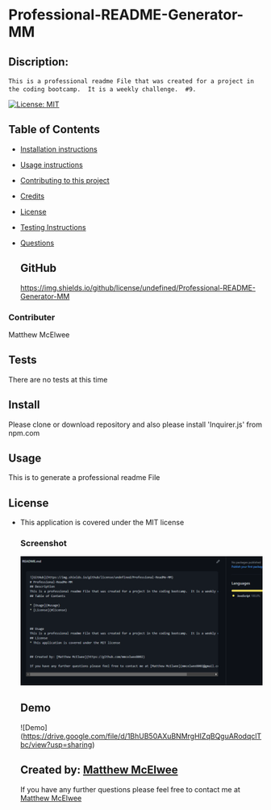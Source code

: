 
# Professional-README-Generator-MM

## Discription:
    This is a professional readme File that was created for a project in the coding bootcamp.  It is a weekly challenge.  #9.  

[![License: MIT](https://img.shields.io/badge/License-MIT-yellow.svg)](https://opensource.org/licenses/MIT)



## Table of Contents
* [Installation instructions ](#Installation-instructions)
* [Usage instructions ](#Usage-instructions)
* [Contributing to this project ](#Contributing-to-this-project)
* [Credits](#Credits)
* [License](#License)
* [Testing Instructions](#Testing-Instructions)
* [Questions](#Questions)

    ## GitHub
    https://img.shields.io/github/license/undefined/Professional-README-Generator-MM

### Contributer
Matthew McElwee
  
## Tests
 There are no tests at this time
 

## Install
Please clone or download repository and also please install 'Inquirer.js' from npm.com


## Usage
This is to generate a professional readme File

## License
* This application is covered under the MIT license
    
    ### Screenshot 
    ![Readme](images/Readme-Screenshot.png)

    ## Demo
    ![Demo] (https://drive.google.com/file/d/1BhUB50AXuBNMrgHIZqBQguARodqclTbc/view?usp=sharing)


    
    
    ## Created by: [Matthew McElwee](https://github.com/mmcelwee8002)
    
    If you have any further questions please feel free to contact me at [Matthew McElwee](mmcelwee8002@gmail.com)
  

